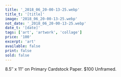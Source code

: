 ```yaml
---
title: '_2018_06_20-00-13-25.webp'
title_t: '[title]'
image: '2018_06_20-00-13-25.webp'
not_date: '_2018_06_20-00-13-25.webp'
date_t: '[date]'
tags: ['art', 'artwork', 'collage']
price: '100'
excerpt: 'art'
available: false
print: false
sold: false
---
```



8.5″ x 11″ on Primary Cardstock Paper.
$100 Unframed.
